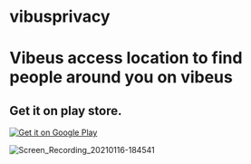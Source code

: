 # vibusprivacy
# Vibeus access location to find people around you on vibeus
## Get it on play store.
<a href="https://play.google.com/store/apps/details?id=com.vc.vibeus&pcampaignid=pcampaignidMKT-Other-global-all-co-prtnr-py-PartBadge-Mar2515-1">
<img alt="Get it on Google Play" src="https://play.google.com/intl/en_us/badges/static/images/badges/en_badge_web_generic.png" />	</a>
 


![Screen_Recording_20210116-184541](https://user-images.githubusercontent.com/72858063/104813163-6d922900-582d-11eb-8843-b12d9e382d10.gif)
